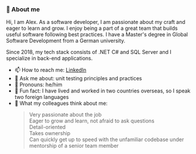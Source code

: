 ### 💬 About me

Hi, I am Alex. As a software developer, I am passionate about my craft and eager to learn and grow. 
I enjoy being a part of a great team that builds useful software following best practices. I have a Master's degree in Global Software Development from a German university. 

Since 2018, my tech stack consists of .NET C# and SQL Server and I specialize in back-end applications.

- 📫 How to reach me: [LinkedIn](https://www.linkedin.com/in/asanfilov/)
- 💬 Ask me about: unit testing principles and practices
- 👫 Pronouns: he/him
- 🐶 Fun fact: I have lived and worked in two countries overseas, so I speak two foreign languages
- 🤝 What my colleagues think about me:
    > Very passionate about the job   
    > Eager to grow and learn, not afraid to ask questions  
    > Detail-oriented  
    > Takes ownership  
    > Can quickly get up to speed with the unfamiliar codebase under mentorship of a senior team member  

<!--
**asanfilov/asanfilov** is a ✨ _special_ ✨ repository because its `README.md` (this file) appears on your GitHub profile.

Here are some ideas to get you started:

- 🔭 I'm currently working on ...
- 🌱 I'm currently reading learning ...
-  I'm looking to collaborate on ...
- 🤔 I'm looking for help with ...
-->
